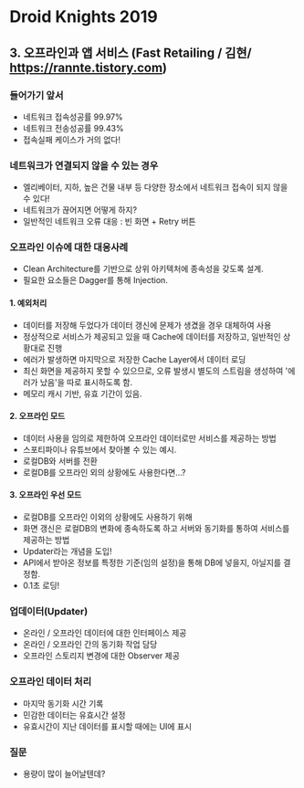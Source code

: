 # Droid Knights 2019

## 3. 오프라인과 앱 서비스 (Fast Retailing / 김현/ https://rannte.tistory.com)

### 들어가기 앞서
 - 네트워크 접속성공률 99.97%
 - 네트워크 전송성공률 99.43%
 - 접속실패 케이스가 거의 없다!

### 네트워크가 연결되지 않을 수 있는 경우
 - 엘리베이터, 지하, 높은 건물 내부 등 다양한 장소에서 네트워크 접속이 되지 않을 수 있다!
 - 네트워크가 끊어지면 어떻게 하지?
 - 일반적인 네트워크 오류 대응 : 빈 화면 + Retry 버튼

### 오프라인 이슈에 대한 대응사례
 - Clean Architecture를 기반으로 상위 아키텍처에 종속성을 갖도록 설계.
 - 필요한 요소들은 Dagger를 통해 Injection.
 

 #### 1. 예외처리
  - 데이터를 저장해 두었다가 데이터 갱신에 문제가 생겼을 경우 대체하여 사용
  - 정상적으로 서비스가 제공되고 있을 때 Cache에 데이터를 저장하고, 일반적인 상황대로 진행
  - 에러가 발생하면 마지막으로 저장한 Cache Layer에서 데이터 로딩
  - 최신 화면을 제공하지 못할 수 있으므로, 오류 발생시 별도의 스트림을 생성하여 '에러가 났음'을 따로 표시하도록 함.
  - 메모리 캐시 기반, 유효 기간이 있음.

 #### 2. 오프라인 모드 
  - 데이터 사용을 임의로 제한하여 오프라인 데이터로만 서비스를 제공하는 방법
  - 스포티파이나 유튜브에서 찾아볼 수 있는 예시.
  - 로컬DB와 서버를 전환
  - 로컬DB를 오프라인 외의 상황에도 사용한다면...?

#### 3. 오프라인 우선 모드
 - 로컬DB를 오프라인 이외의 상황에도 사용하기 위해
 - 화면 갱신은 로컬DB의 변화에 종속하도록 하고 서버와 동기화를 통하여 서비스를 제공하는 방법
 - Updater라는 개념을 도입!
 - API에서 받아온 정보를 특정한 기준(임의 설정)을 통해 DB에 넣을지, 아닐지를 결정함. 
 - 0.1초 로딩!


### 업데이터(Updater)
 - 온라인 / 오프라인 데이터에 대한 인터페이스 제공
 - 온라인 / 오프라인 간의 동기화 작업 담당
 - 오프라인 스토리지 변경에 대한 Observer 제공

### 오프라인 데이터 처리 
 - 마지막 동기화 시간 기록
 - 민감한 데이터는 유효시간 설정
 - 유효시간이 지난 데이터를 표시할 때에는 UI에 표시


### 질문 
 - 용량이 많이 늘어날텐데?
  > 